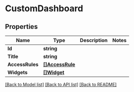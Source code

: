 # CustomDashboard

## Properties

Name | Type | Description | Notes
------------ | ------------- | ------------- | -------------
**Id** | **string** |  | 
**Title** | **string** |  | 
**AccessRules** | [**[]AccessRule**](AccessRule.md) |  | 
**Widgets** | [**[]Widget**](Widget.md) |  | 

[[Back to Model list]](../README.md#documentation-for-models) [[Back to API list]](../README.md#documentation-for-api-endpoints) [[Back to README]](../README.md)


